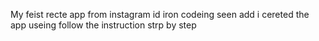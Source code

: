 My feist recte app from instagram id iron codeing seen add i cereted the app useing follow the instruction strp by step














